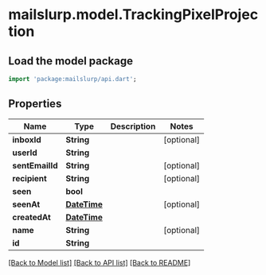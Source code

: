 # mailslurp.model.TrackingPixelProjection

## Load the model package
```dart
import 'package:mailslurp/api.dart';
```

## Properties
Name | Type | Description | Notes
------------ | ------------- | ------------- | -------------
**inboxId** | **String** |  | [optional] 
**userId** | **String** |  | 
**sentEmailId** | **String** |  | [optional] 
**recipient** | **String** |  | [optional] 
**seen** | **bool** |  | 
**seenAt** | [**DateTime**](DateTime) |  | [optional] 
**createdAt** | [**DateTime**](DateTime) |  | 
**name** | **String** |  | [optional] 
**id** | **String** |  | 

[[Back to Model list]](../README#documentation-for-models) [[Back to API list]](../README#documentation-for-api-endpoints) [[Back to README]](../README)


